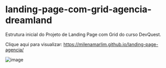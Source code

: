 # landing-page-com-grid-agencia-dreamland
Estrutura inicial do Projeto de Landing Page com Grid do curso DevQuest.

Clique aqui para visualizar: https://milenamarlim.github.io/landing-page-agencia/

![image](https://user-images.githubusercontent.com/87548610/146830453-97d5e203-748c-48ce-9355-b5a4ee0a76dd.png)



